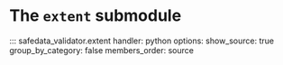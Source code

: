 # The `extent` submodule

::: safedata_validator.extent
    handler: python
    options:
        show_source: true
        group_by_category: false
        members_order: source
